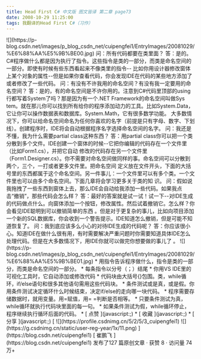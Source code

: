 ```yaml
---
title: Head First C# 中文版 图文皆译 第二章 page73
date: 2008-10-29 11:25:00
tags: 我翻译的Head First C#（习作）
---
```

<?xml:namespace prefix = o ns = "urn:schemas-microsoft-com:office:office" />

![](https://p-blog.csdn.net/images/p_blog_csdn_net/cuipengfei1/EntryImages/20081029/%E6%88%AA%E5%9B%BE00.jpg)

问：所有代码都要在类里面？

答：是的。C#程序做什么都是因为执行了指令。这些指令是类的一部分，而类是命名空间的一部分。即使有时候有些东西看起来不像类里的指令--
比如你用设计器修改窗体上某个对象的属性--但是如果你查看代码，你会发现IDE在代码的某些地方添加了或者修改了一些代码。

问：有没有不许我用的命名空间？有没有我一定要用的命名空间？

答：是的，有的命名空间是不许你用的。注意到C#代码里顶部的using行都写着System了吗？那是因为有一个.NET Framework的命名空间叫做Sys
tem。就在那儿你可以找到所有给你的程序添加动力的工具。比如System.Data，它让你可以操作数据表和数据库。System.Math，它有很多数学功能。
大多数情况下，你可以给命名空间命名为任何你喜欢的名字（前提是只有字母、数字、下划线）。创建程序时，IDE将会自动根据程序名字选择命名空间的名字。

问：我还是不懂，我为什么需要partial class这种东西？

答：用partial class你可以把一个类分散到多个文件。IDE创建一个窗体的时候--它把你编辑的代码存在一个文件里（比如Form1.cs），并把它自动
修改的代码存在另一个文件里（Form1.Designer.cs）。你不需要对命名空间做同样的事。命名空间可以分散到两个，三个，一打或者更多文件里。把命名空间
定义放在文件开头，下面的大括号里的东西都属于这个命名空间。另一件事儿：一个文件里可以有多个类。一个文件里也可以由多个命名空间。下面几章将会学习更多关于类的知
识。

问：假如说我拖拽了一些东西到窗体上去，那么IDE会自动给我添加一些代码。如果我点击“撤销”，那些代码会怎么样？

答：最好的答案就是试一试！试一下--对IDE生成的代码做点什么。向窗体添加一个按钮，修改属性。然后试着撤销它。怎么样？你会看见IDE聪明到可以撤销简单的东西
。但是对于更复杂的事儿，比如向项目添加一个新的SQL数据库，你会收到一个警告提示。IDE知道怎么撤销，但是可能不知道恢复了。

问：我到底应该多么小心的对待IDE生成的代码呢？

答：你应该很小心。知道IDE在做什么很有用，有时需要解决严重问题时你需要知道具体IDE怎么处理代码。但是在大多数情况下，用IDE你就可以做完你想要做的事儿了
。

![](https://p-blog.csdn.net/images/p_blog_csdn_net/cuipengfei1/EntryImages/20081029/%E6%88%AA%E5%9B%BE01.jpg)

*  用指令告诉程序做什么，指令是类的一部分，而类是命名空间的一部分。 

*  每条指令以分号（；）结尾 

*  你用VS IDE里的可视化工具时，它自动添加或修改代码 

*  代码块由大括号{}包围。类，while循环，if/else语句和很多其他语句需用这些代码块。 

*  条件测试或是真，或是假。你用条件测试决定循环什么时候结束，决定if/else的走向哪一块代码。 

*  程序需要存储数据时，就用变量。用=赋值，用= =判断是否相等。 

*  只要条件测试为真，while循环就执行代码块里面的每一句。 

*  如果条件测试为假，while循环停止，程序继续执行循环后面的代码。 

  * [ 点赞  ](javascript:;)
  * [ 收藏  ](javascript:;)
  * [ 分享 ](javascript:;)

[ ![](https://profile.csdnimg.cn/5/2/5/3_cuipengfei1)
![](https://g.csdnimg.cn/static/user-reg-year/1x/11.png)
](https://blog.csdn.net/cuipengfei1)

[ 崔鹏飞 ](https://blog.csdn.net/cuipengfei1)

发布了127 篇原创文章  ·  获赞 8  ·  访问量 74万+

